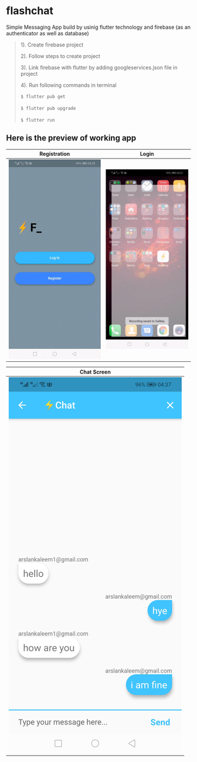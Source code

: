 # flashchat

Simple Messaging App build by usinig flutter technology and firebase (as an authenticator as well as database)

> 1). Create firebase project
>
> 2). Follow steps to create project
>
> 3). Link firebase with flutter by adding googleservices.json file in project
>
> 4). Run following commands in terminal
>```
> $ flutter pub get
> 
> $ flutter pub upgrade
> 
> $ flutter run
> ```
> 
## Here is the preview of working app

| Registration | Login |
| ------------ | ------------ |
|![Registration Screen](https://github.com/arslankaleem7229/FlashChat/blob/main/Screenshots/Registration%20Screen.gif?raw=true) | ![Login Screen](https://github.com/arslankaleem7229/FlashChat/blob/main/Screenshots/Login%20Screen.gif?raw=true)|  

|Chat Screen|
| ------------ |
|![Chat Screen](https://github.com/arslankaleem7229/FlashChat/blob/main/Screenshots/Chat%20Screen.jpg?raw=true) |
